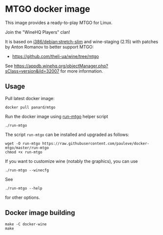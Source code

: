 # MTGO docker image

This image provides a ready-to-play MTGO for Linux.

Join the "WineHQ Players" clan!

It is based on [i386/debian:stretch-slim](https://hub.docker.com/r/i386/debian/) and wine-staging (2.15) with patches by Anton Romanov to better support MTGO:
- https://github.com/theli-ua/wine/tree/mtgo

See https://appdb.winehq.org/objectManager.php?sClass=version&iId=32007 for more information.

## Usage

Pull latest docker image:
```
docker pull panard/mtgo
```

Run the docker image using [run-mtgo](./run-mtgo?raw=true) helper script
```
./run-mtgo
```

The script `run-mtgo` can be installed and upgraded as follows:
```
wget -O run-mtgo https://raw.githubusercontent.com/pauleve/docker-mtgo/master/run-mtgo
chmod +x run-mtgo
```

If you want to customize wine (notably the graphics), you can use
```
./run-mtgo --winecfg
```

See
```
./run-mtgo --help
```
for other options.


## Docker image building

```
make -C docker-wine
make
```


